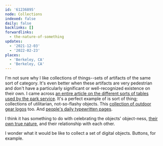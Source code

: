 ```yaml
---
id: '61236895'
node: Collections
indexed: false
daily: false
backlinks: []
forwardlinks:
  - the-nature-of-something
updates:
  - '2021-12-03'
  - '2022-02-23'
places:
  - 'Berkeley, CA'
  - 'Berkeley, CA'
---
```

I'm not sure why I like collections of things--sets of artifacts of the same sort of category. It's even better when these artifacts are very pedestrian and don't have a particularly significant or well-recognized existence on their own. I came across [an entire article on the different sorts of tables used by the park service](http://npshistory.com/publications/park_structures_facilities/secg.htm). It's a perfect example of is sort of thing; collections of utilitarian, not-so-flashy objects. This [collection of outdoor gear logos](https://www.are.na/lexi-visco/outdoor-gear-logos) too. And [people's daily typewritten pages](https://onetypedpage.com/).  

I think it has something to do with celebrating the objects' object-ness, [their own true nature](the-nature-of-something.md), and their relationship with each other. 

I wonder what it would be like to collect a set of digital objects. Buttons, for example.
